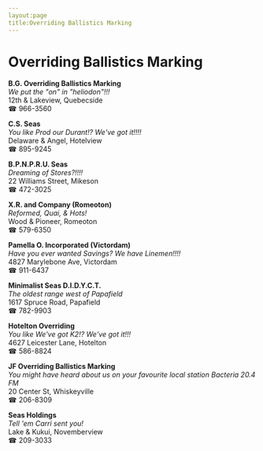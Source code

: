```yaml
---
layout:page
title:Overriding Ballistics Marking
---
```

# Overriding Ballistics Marking

**B.G. Overriding Ballistics Marking**  
_We put the "on" in "heliodon"!!!_  
12th & Lakeview, Quebecside  
☎ 966-3560



**C.S. Seas**  
_You like Prod our Durant!? We've got it!!!!_  
Delaware & Angel, Hotelview  
☎ 895-9245



**B.P.N.P.R.U. Seas**  
_Dreaming of Stores?!!!!_  
22 Williams Street, Mikeson  
☎ 472-3025



**X.R. and Company (Romeoton)**  
_Reformed, Quai, & Hots!_  
Wood & Pioneer, Romeoton  
☎ 579-6350



**Pamella O. Incorporated (Victordam)**  
_Have you ever wanted Savings? We have Linemen!!!!_  
4827 Marylebone Ave, Victordam  
☎ 911-6437



**Minimalist Seas D.I.D.Y.C.T.**  
_The oldest range west of Papafield_  
1617 Spruce Road, Papafield  
☎ 782-9903



**Hotelton Overriding**  
_You like We've got K2!? We've got it!!!_  
4627 Leicester Lane, Hotelton  
☎ 586-8824



**JF Overriding Ballistics Marking**  
_You might have heard about us on your favourite local station Bacteria 20.4 FM_  
20 Center St, Whiskeyville  
☎ 206-8309



**Seas Holdings**  
_Tell 'em Carri sent you!_  
Lake & Kukui, Novemberview  
☎ 209-3033



